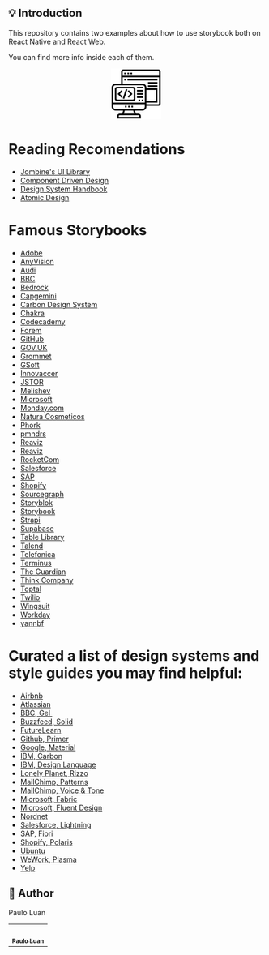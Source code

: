 ## 💡 Introduction

This repository contains two examples about how to use storybook both on React Native and React Web.

You can find more info inside each of them.

<span id="top"></span>

<p align="center">
    <a href="#"><img src="https://github.com/pauloluan/assets/blob/master/back.png?raw=true" width="100"></a>
</p>

# Reading Recomendations

- [Jombine's UI Library](https://github.com/flatironsdevelopment/jombine/tree/develop/client/src/components)
- [Component Driven Design](https://www.componentdriven.org/)
- [Design System Handbook](https://www.designbetter.co/download?dl=design-systems-handbook&-ch1=introducing-design-systems)
- [Atomic Design](https://bradfrost.com/blog/post/atomic-web-design/)

# Famous Storybooks

- [Adobe](https://main--5f0dd5ad2b5fc10022a2e320.chromatic.com/)
- [AnyVision](http://storybook.anyvision.co/)
- [Audi](https://react.ui.audi/)
- [BBC](https://bbc.github.io/psammead/)
- [Bedrock](https://bedrock-layout.dev/)
- [Capgemini](https://main--6069a6f47f4b9f002171f8e1.chromatic.com/)
- [Carbon Design System](https://react.carbondesignsystem.com/)
- [Chakra](https://chakra-ui.netlify.app/)
- [Codecademy](https://gamut.codecademy.com/)
- [Forem](https://storybook.forem.com/)
- [GitHub](https://main--61a90feace7802003a4d9c45.chromatic.com/)
- [GOV.UK](https://govuk-react.github.io/govuk-react/)
- [Grommet](https://master--5d9774839a6eff00203f5cbf.chromatic.com/)
- [GSoft](https://orbit.sharegate.design/)
- [Innovaccer](https://innovaccer.github.io/design-system/)
- [JSTOR](https://develop--60919c26122bd50039b34644.chromatic.com/)
- [Melishev](https://wuki.melishev.com/)
- [Microsoft](https://master--61b7c406fa7cd4003a8a07ec.chromatic.com/)
- [Monday.com](https://style.monday.com/)
- [Natura Cosmeticos](https://natds-rn.natura.design/)
- [Phork](https://phorkit.phork.org/)
- [pmndrs](https://drei.pmnd.rs/)
- [Reaviz](https://reaflow.dev/)
- [Reaviz](https://reaviz.io/)
- [RocketCom](https://astro-components.netlify.app/)
- [Salesforce](http://design-system-react-components.herokuapp.com/)
- [SAP](http://sap.github.io/fundamental-styles/)
- [Shopify](https://main--5d559397bae39100201eedc1.chromatic.com/)
- [Sourcegraph](https://main--5f0f381c0e50750022dc6bf7.chromatic.com/)
- [Storyblok](https://blok.ink/)
- [Storybook](https://storybook.js.org/design-system/)
- [Strapi](https://design-system-git-develop-strapijs.vercel.app/)
- [Supabase](https://unruffled-hoover-de9320.netlify.app/)
- [Table Library](https://react-table-library.com/)
- [Talend](https://design.talend.com/)
- [Telefonica](https://mistica-web.vercel.app/)
- [Terminus](https://release--5f0ca4e61af3790022cad2fe.chromatic.com/)
- [The Guardian](https://main--5dfcbf3012392c0020e7140b.chromatic.com/)
- [Think Company](https://ui.thinkcompany.dev/)
- [Toptal](https://picasso.toptal.net/)
- [Twilio](https://main--5e53448165911c0022e68c74.chromatic.com/)
- [Wingsuit](https://master--5fd0183aaf074f00213f79cc.chromatic.com/)
- [Workday](https://workday.github.io/canvas-kit/)
- [yannbf](https://mealdrop.vercel.app/storybook/)


# Curated a list of design systems and style guides you may find helpful:

- [Airbnb](https://airbnb.design/the-way-we-build/)
- [Atlassian](https://atlassian.design/)
- [BBC, Gel ](http://www.bbc.co.uk/gel)
- [Buzzfeed, Solid](https://solid.buzzfeed.com/)
- [FutureLearn](https://www.futurelearn.com/pattern-library)
- [Github, Primer](http://primercss.io/)
- [Google, Material](https://material.io/guidelines/)
- [IBM, Carbon](http://carbondesignsystem.com/)
- [IBM, Design Language](https://www.ibm.com/design/language/)
- [Lonely Planet, Rizzo](http://rizzo.lonelyplanet.com/styleguide/design-elements/colours)
- [MailChimp, Patterns](http://ux.mailchimp.com/patterns)
- [MailChimp, Voice & Tone](http://voiceandtone.com/)
- [Microsoft, Fabric](https://dev.office.com/fabric#/)
- [Microsoft, Fluent Design](https://developer.microsoft.com/en-us/windows/apps/design)
- [Nordnet](https://www.nordnet.se/brand/)
- [Salesforce, Lightning](https://www.lightningdesignsystem.com/)
- [SAP, Fiori](https://experience.sap.com/fiori-design-web/)
- [Shopify, Polaris](https://polaris.shopify.com/)
- [Ubuntu](http://design.ubuntu.com/apps/get-started/overview)
- [WeWork, Plasma](https://weconnect.github.io/plasma/docs/)
- [Yelp](https://www.yelp.com/styleguide)

## :pencil: Author

Paulo Luan

<table>
  <tr>
    <td align="center"><a href="https://github.com/pauloluan"><img src="https://github.com/pauloluan.png" width="100px;" alt=""/><br /><sub><b>Paulo Luan</b></sub></a><br /></td>
  <tr>
</table>
